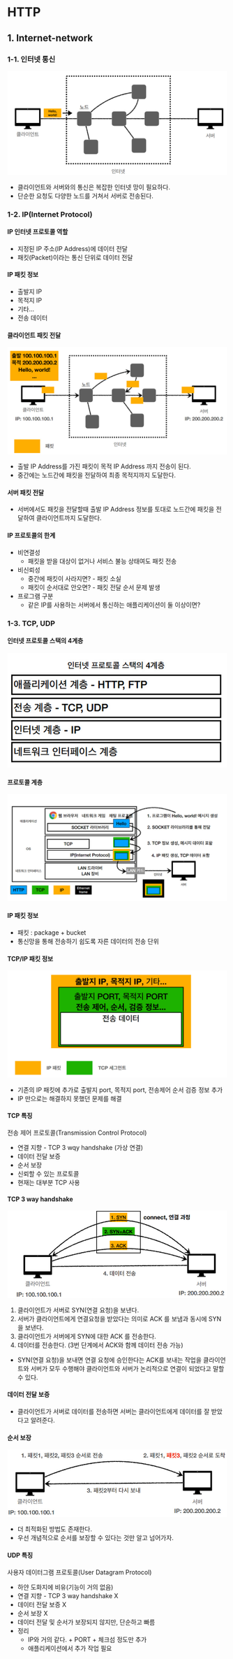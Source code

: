 # HTTP

## 1. Internet-network

### 1-1. 인터넷 통신

![인터넷망](image/인터넷망.jpg)

* 클라이언트와 서버와의 통신은 복잡한 인터넷 망이 필요하다.
* 단순한 요청도 다양한 노드를 거쳐서 서버로 전송된다.

### 1-2. IP(Internet Protocol)

#### IP 인터넷 프로토콜 역할

* 지정된 IP 주소(IP Address)에 데이터 전달
* 패킷(Packet)이라는 통신 단위로 데이터 전달

#### IP 패킷 정보

* 출발지 IP
* 목적지 IP
* 기타...
* 전송 데이터

#### 클라이언트 패킷 전달

![클라리언트 패킷 전달](./image/1-2_클라이언트_패킷_전달.jpg)

* 출발 IP Address를 가진 패킷이 목적 IP Address 까지 전송이 된다.
* 중간에는 노드간에 패킷을 전달하여 최종 목적지까지 도달한다.

#### 서버 패킷 전달

* 서버에서도 패킷을 전달할때 출발 IP Address 정보를 토대로 노드간에 패킷을 전달하여 클라이언트까지 도달한다.

#### IP 프로토콜의 한계

* 비연결성
    * 패킷을 받을 대상이 없거나 서비스 불능 상태여도 패킷 전송
* 비신뢰성
    * 중간에 패킷이 사라지면? - 패킷 소실
    * 패킷이 순서대로 안오면? - 패킷 전달 순서 문제 발생
* 프로그램 구분
    * 같은 IP를 사용하는 서버에서 통신하는 애플리케이션이 둘 이상이면?

### 1-3. TCP, UDP

#### 인터넷 프로토콜 스택의 4계층

![인터넷 프로토콜 스택의 4계층](./image/1-3_인터넷_프로토콜_스택의_4계층.jpg)

#### 프로토콜 계층

![프로토콜 계증](./image/1-3_프로토콜_계층.jpg)

#### IP 패킷 정보

* 패킷 : package + bucket
* 통신망을 통해 전송하기 쉽도록 자른 데이터의 전송 단위

#### TCP/IP 패킷 정보

![TCP/IP 패킷 정보](./image/1-3_TCP_IP패킷_정보.jpg)

* 기존의 IP 패킷에 추가로 출발지 port, 목적지 port, 전송제어 순서 검증 정보 추가
* IP 만으로는 해결하지 못했던 문제를 해결

#### TCP 특징

전송 제어 프로토콜(Transmission Control Protocol)

* 연결 지향 - TCP 3 wqy handshake (가상 연결)
* 데이터 전달 보증
* 순서 보장
* 신뢰할 수 있는 프로토콜
* 현재는 대부분 TCP 사용

#### TCP 3 way handshake

![TCP 3 way handshake](./image/1-3_TCP3way_handshake.jpg)

1. 클라이언트가 서버로 SYN(연결 요청)을 보낸다.
2. 서버가 클라이언트에게 연결요청을 받았다는 의미로 ACK 를 보냄과 동시에 SYN 을 보낸다.
3. 클라이언트가 서버에게 SYN에 대한 ACK 를 전송한다.
4. 데이터를 전송한다. (3번 단계에서 ACK와 함께 데이터 전송 가능)

* SYN(연결 요청)을 보내면 연결 요청에 승인한다는 ACK를 보내는 작업을 클라이언트와 서버가 모두 수행해야 클라이언트와 서버가 논리적으로 연결이 되었다고 말할 수 있다.

#### 데이터 전달 보증

* 클라이언트가 서버로 데이터를 전송하면 서버는 클라이언트에게 데이터를 잘 받았다고 알려준다.

#### 순서 보장

![순서 보장](./image/1-3_순서보장.jpg)

* 더 최적화된 방법도 존재한다.
* 우선 개념적으로 순서를 보장할 수 있다는 것만 알고 넘어가자.

#### UDP 특징

사용자 데이터그램 프로토콜(User Datagram Protocol)

* 하얀 도화지에 비유(기능이 거의 없음)
* 연결 지향 - TCP 3 way handshake X
* 데이터 전달 보증 X
* 순서 보장 X
* 데이터 전달 및 순서가 보장되지 않지만, 단순하고 빠름
* 정리
    * IP와 거의 같다. + PORT + 체크섬 정도만 추가
    * 애플리케이션에서 추가 작업 필요




